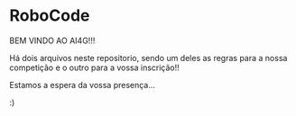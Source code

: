 # RoboCode

BEM VINDO AO AI4G!!!

Há dois arquivos neste repositorio, sendo um deles as regras para a nossa competição e o outro para a vossa inscrição!!

Estamos a espera da vossa presença... 

:)

